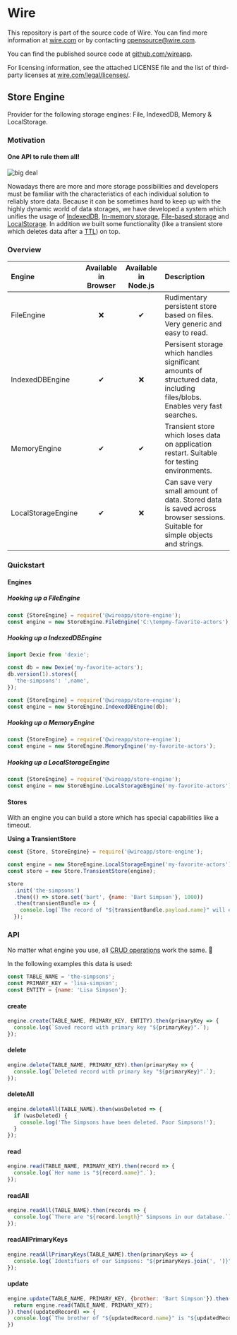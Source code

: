 # Wire

This repository is part of the source code of Wire. You can find more information at [wire.com](https://wire.com) or by contacting opensource@wire.com.

You can find the published source code at [github.com/wireapp](https://github.com/wireapp).

For licensing information, see the attached LICENSE file and the list of third-party licenses at [wire.com/legal/licenses/](https://wire.com/legal/licenses/).

## Store Engine

Provider for the following storage engines: File, IndexedDB, Memory & LocalStorage.

### Motivation

#### One API to rule them all!

![big deal](https://user-images.githubusercontent.com/469989/28491995-c5f0ea34-6efa-11e7-97d1-2f8b1d159981.jpg)

Nowadays there are more and more storage possibilities and developers must be familiar with the characteristics of each individual solution to reliably store data. Because it can be sometimes hard to keep up with the highly dynamic world of data storages, we have developed a system which unifies the usage of [IndexedDB](https://developer.mozilla.org/docs/IndexedDB), [In-memory storage](https://en.wikipedia.org/wiki/In-memory_database), [File-based storage](https://nodejs.org/api/fs.html) and [LocalStorage](https://developer.mozilla.org/docs/Web/API/Window/localStorage). In addition we built some functionality (like a transient store which deletes data after a [TTL](https://en.wikipedia.org/wiki/Time_to_live)) on top.

### Overview

<!-- prettier-ignore -->
Engine | Available in Browser | Available in Node.js | Description
:---|:---:|:---:|:---
FileEngine | ❌ | ✔ | Rudimentary persistent store based on files. Very generic and easy to read.
IndexedDBEngine | ✔ | ❌ | Persisent storage which handles significant amounts of structured data, including files/blobs. Enables very fast searches.
MemoryEngine | ✔ | ✔ | Transient store which loses data on application restart. Suitable for testing environments.
LocalStorageEngine | ✔ | ❌ | Can save very small amount of data. Stored data is saved across browser sessions. Suitable for simple objects and strings.

### Quickstart

#### Engines

##### Hooking up a FileEngine

```javascript
const {StoreEngine} = require('@wireapp/store-engine');
const engine = new StoreEngine.FileEngine('C:\tempmy-favorite-actors');
```

##### Hooking up a IndexedDBEngine

```javascript
import Dexie from 'dexie';

const db = new Dexie('my-favorite-actors');
db.version(1).stores({
  'the-simpsons': ',name',
});

const {StoreEngine} = require('@wireapp/store-engine');
const engine = new StoreEngine.IndexedDBEngine(db);
```

##### Hooking up a MemoryEngine

```javascript
const {StoreEngine} = require('@wireapp/store-engine');
const engine = new StoreEngine.MemoryEngine('my-favorite-actors');
```

##### Hooking up a LocalStorageEngine

```javascript
const {StoreEngine} = require('@wireapp/store-engine');
const engine = new StoreEngine.LocalStorageEngine('my-favorite-actors');
```

#### Stores

With an engine you can build a store which has special capabilities like a timeout.

**Using a TransientStore**

```javascript
const {Store, StoreEngine} = require('@wireapp/store-engine');

const engine = new StoreEngine.LocalStorageEngine('my-favorite-actors');
const store = new Store.TransientStore(engine);

store
  .init('the-simpsons')
  .then(() => store.set('bart', {name: 'Bart Simpson'}, 1000))
  .then(transientBundle => {
    console.log(`The record of "${transientBundle.payload.name}" will expires in "${transientBundle.expires}"ms.`);
  });
```

### API

No matter what engine you use, all [CRUD operations](https://en.wikipedia.org/wiki/Create,_read,_update_and_delete) work the same. 🙂

In the following examples this data is used:

```javascript
const TABLE_NAME = 'the-simpsons';
const PRIMARY_KEY = 'lisa-simpson';
const ENTITY = {name: 'Lisa Simpson'};
```

#### create

```javascript
engine.create(TABLE_NAME, PRIMARY_KEY, ENTITY).then(primaryKey => {
  console.log(`Saved record with primary key "${primaryKey}".`);
});
```

#### delete

```javascript
engine.delete(TABLE_NAME, PRIMARY_KEY).then(primaryKey => {
  console.log(`Deleted record with primary key "${primaryKey}".`);
});
```

#### deleteAll

```javascript
engine.deleteAll(TABLE_NAME).then(wasDeleted => {
  if (wasDeleted) {
    console.log('The Simpsons have been deleted. Poor Simpsons!');
  }
});
```

#### read

```javascript
engine.read(TABLE_NAME, PRIMARY_KEY).then(record => {
  console.log(`Her name is "${record.name}".`);
});
```

#### readAll

```javascript
engine.readAll(TABLE_NAME).then(records => {
  console.log(`There are "${record.length}" Simpsons in our database.`);
});
```

#### readAllPrimaryKeys

```javascript
engine.readAllPrimaryKeys(TABLE_NAME).then(primaryKeys => {
  console.log(`Identifiers of our Simpsons: "${primaryKeys.join(', ')}"`);
});
```

#### update

```javascript
engine.update(TABLE_NAME, PRIMARY_KEY, {brother: 'Bart Simpson'}).then((primaryKey) => {
  return engine.read(TABLE_NAME, PRIMARY_KEY);
}).then((updatedRecord) => {
  console.log(`The brother of "${updatedRecord.name}" is "${updatedRecord.brother}".`):
})
```
